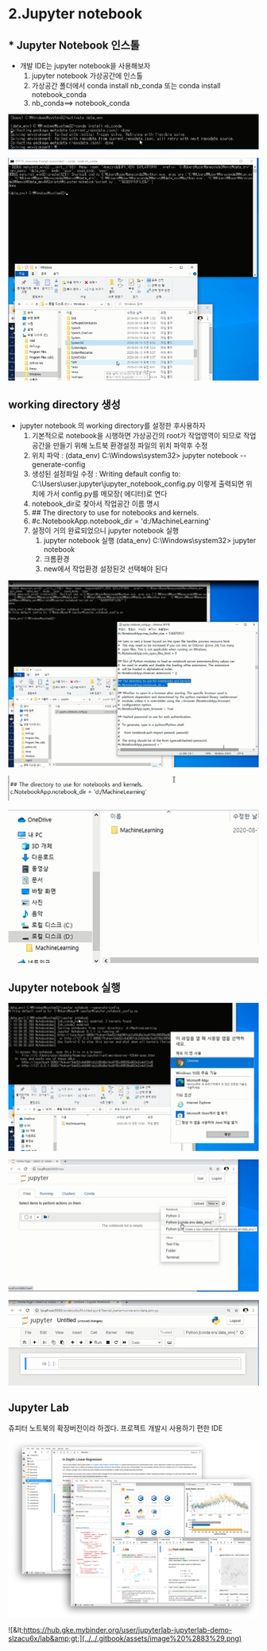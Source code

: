 # 2.Jupyter notebook

## \* Jupyter Notebook 인스톨   

* 개발 IDE는 jupyter notebook을 사용해보자
  1. jupyter notebook 가상공간에 인스톨
  2. 가상공간 폴더에서 conda install nb\_conda 또는  conda install notebook\_conda
  3. nb\_conda==&gt; notebook\_conda

![](../../.gitbook/assets/image%20%28208%29.png)

![](../../.gitbook/assets/image%20%285%29.png)

## working directory 생성   

* jupyter notebook 의 working directory를 설정한 후사용하자
  1. 기본적으로 notebook을 시행하면 가상공간의 root가 작업영역이 되므로 작업공간을 만들기 위해 노트북 환경설정 파일의 위치 파악후 수정
  2. 위치 파악 : \(data\_env\) C:\Windows\system32&gt; jupyter notebook --generate-config
  3. 생성된 설정파일 수정 :  Writing default config to: C:\Users\user.jupyter\jupyter\_notebook\_config.py  이렇게 출력되면 위치에 가서 config.py를 메모장\( 에디터\)로 연다
  4.  notebook\_dir로 찾아서 작업공간 이름 명시
     1. \#\# The directory to use for notebooks and kernels.
     2. \#c.NotebookApp.notebook\_dir =  'd:/MachineLearning'
  5. 설정이 거의 완료되었으니 jupyter notebook 실행
     1. jupyter notebook 실행  \(data\_env\) C:\Windows\system32&gt; jupyter notebook
     2. 크롬환경 
     3. new에서  작업환경 설정된것 선택해야 된다

![](../../.gitbook/assets/image%20%2865%29.png)

![](../../.gitbook/assets/image%20%28117%29.png)

![](../../.gitbook/assets/image.png)

## Jupyter notebook 실행    

![](../../.gitbook/assets/image%20%28161%29.png)

![](../../.gitbook/assets/image%20%28159%29.png)

![&amp;lt;&#xC2E4;&#xD589;&#xB41C; Jupyter Notebook&amp;gt;](../../.gitbook/assets/image%20%28135%29.png)

## Jupyter Lab 

쥬피터 노트북의  확장버전이라 하겠다. 프로젝트 개발시 사용하기 편한 IDE 

![&amp;lt;Jupyter Lab&amp;gt;](../../.gitbook/assets/image%20%28177%29.png)

![&amp;lt;https://hub.gke.mybinder.org/user/jupyterlab-jupyterlab-demo-slzacu6x/lab&amp;gt;](../../.gitbook/assets/image%20%2883%29.png)

